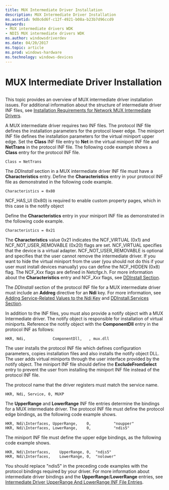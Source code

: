 ```yaml
---
title: MUX Intermediate Driver Installation
description: MUX Intermediate Driver Installation
ms.assetid: 9d0c6d6f-c12f-4921-b08a-b23b7d96ccd9
keywords:
- MUX intermediate drivers WDK
- NDIS MUX intermediate drivers WDK
ms.author: windowsdriverdev
ms.date: 04/20/2017
ms.topic: article
ms.prod: windows-hardware
ms.technology: windows-devices
---
```


# MUX Intermediate Driver Installation


## <a href="" id="ddk-mux-intermediate-driver-installation-ng"></a>


This topic provides an overview of MUX intermediate driver installation issues. For additional information about the structure of intermediate driver INF files, see [Installation Requirements for Network MUX Intermediate Drivers](installation-requirements-for-network-mux-intermediate-drivers.md).

A MUX intermediate driver requires two INF files. The protocol INF file defines the installation parameters for the protocol lower edge. The miniport INF file defines the installation parameters for the virtual miniport upper edge. Set the **Class** INF file entry to **Net** in the virtual miniport INF file and **NetTrans** in the protocol INF file. The following code example shows a **Class** entry for the protocol INF file.

```
Class = NetTrans
```

The *DDInstall* section in a MUX intermediate driver INF file must have a **Characteristics** entry. Define the **Characteristics** entry in your protocol INF file as demonstrated in the following code example.

```
Characteristics = 0x80
```

NCF\_HAS\_UI (0x80) is required to enable custom property pages, which in this case is the notify object

Define the **Characteristics** entry in your miniport INF file as demonstrated in the following code example.

```
Characteristics = 0x21
```

The **Characteristics** value 0x21 indicates the NCF\_VIRTUAL (0x1) and NCF\_NOT\_USER\_REMOVABLE (0x20) flags are set. NCF\_VIRTUAL specifies that the device is a virtual adapter. NCF\_NOT\_USER\_REMOVABLE is optional and specifies that the user cannot remove the intermediate driver. If you want to hide the virtual miniport from the user (you should not do this if your user must install devices manually) you can define the NCF\_HIDDEN (0x8) flag. The NCF\_*Xxx* flags are defined in Netcfgx.h. For more information about the **Characteristics** entry and NCF\_*Xxx* flags, see [DDInstall Section](ddinstall-section-in-a-network-inf-file.md).

The *DDInstall* section of the protocol INF file for a MUX intermediate driver must include an **Addreg** directive for an **Ndi** key. For more information, see [Adding Service-Related Values to the Ndi Key](adding-service-related-values-to-the-ndi-key.md) and [DDInstall.Services Section](ddinstall-services-section-in-a-network-inf-file.md).

In addition to the INF files, you must also provide a notify object with a MUX Intermediate driver. The notify object is responsible for installation of virtual miniports. Reference the notify object with the **ComponentDll** entry in the protocol INF as follows:

```
HKR, Ndi,            ComponentDll,   , mux.dll
```

The user installs the protocol INF file which defines configuration parameters, copies installation files and also installs the notify object DLL. The user adds virtual miniports through the user interface provided by the notify object. The miniport INF file should define the **ExcludeFromSelect** entry to prevent the user from installing the miniport INF file instead of the protocol INF file.

The protocol name that the driver registers must match the service name.

```
HKR, Ndi, Service, 0, MUXP
```

The **UpperRange** and **LowerRange** INF file entries determine the bindings for a MUX intermediate driver. The protocol INF file must define the protocol edge bindings, as the following code example shows.

```
HKR, Ndi\Interfaces, UpperRange,    0,          "noupper"
HKR, Ndi\Interfaces, LowerRange,    0,          "ndis5"
```

The miniport INF file must define the upper edge bindings, as the following code example shows.

```
HKR, Ndi\Interfaces,    UpperRange, 0,  "ndis5"
HKR, Ndi\Interfaces,    LowerRange, 0,  "nolower"
```

You should replace "ndis5" in the preceding code examples with the protocol bindings required by your driver. For more information about intermediate driver bindings and the **UpperRange**/**LowerRange** entries, see [Intermediate Driver UpperRange And LowerRange INF File Entries](intermediate-driver-upperrange-and-lowerrange-inf-file-entries.md).

 

 






